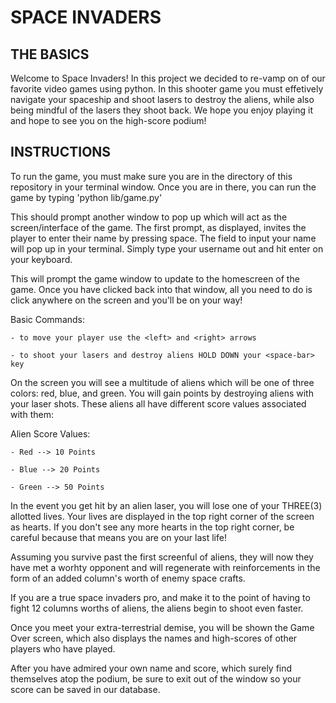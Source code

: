 # SPACE INVADERS

## THE BASICS

Welcome to Space Invaders! In this project we decided to re-vamp on of our favorite video games using python. In this shooter game you must effetively navigate your spaceship and shoot lasers to destroy the aliens, while also being mindful of the lasers they shoot back. We hope you enjoy playing it and hope to see you on the high-score podium!

## INSTRUCTIONS

To run the game, you must make sure you are in the directory of this repository in your terminal window. Once you are in there, you can run the game by typing 'python lib/game.py'

This should prompt another window to pop up which will act as the screen/interface of the game. The first prompt, as displayed, invites the player to enter their name by pressing space. The field to input your name will pop up in your terminal. Simply type your username out and hit enter on your keyboard.

This will prompt the game window to update to the homescreen of the game. Once you have clicked back into that window, all you need to do is click anywhere on the screen and you'll be on your way!

Basic Commands:

    - to move your player use the <left> and <right> arrows

    - to shoot your lasers and destroy aliens HOLD DOWN your <space-bar> key

On the screen you will see a multitude of aliens which will be one of three colors: red, blue, and green. You will gain points by destroying aliens with your laser shots. These aliens all have different score values associated with them:

Alien Score Values:

    - Red --> 10 Points

    - Blue --> 20 Points

    - Green --> 50 Points

In the event you get hit by an alien laser, you will lose one of your THREE(3) allotted lives. Your lives are displayed in the top right corner of the screen as hearts. If you don't see any more hearts in the top right corner, be careful because that means you are on your last life!

Assuming you survive past the first screenful of aliens, they will now they have met a worhty opponent and will regenerate with reinforcements in the form of an added column's worth of enemy space crafts. 

If you are a true space invaders pro, and make it to the point of having to fight 12 columns worths of aliens, the aliens begin to shoot even faster. 

Once you meet your extra-terrestrial demise, you will be shown the Game Over screen, which also displays the names and high-scores of other players who have played. 

After you have admired your own name and score, which surely find themselves atop the podium, be sure to exit out of the window so your score can be saved in our database.
